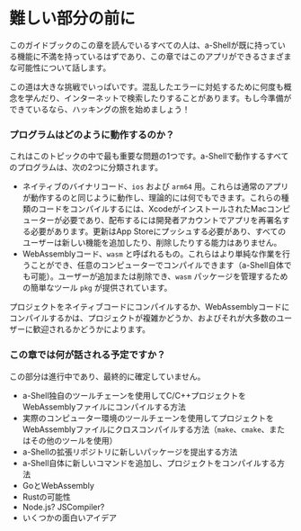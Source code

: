 # 難しい部分の前に

このガイドブックのこの章を読んでいるすべての人は、a-Shellが既に持っている機能に不満を持っているはずであり、この章ではこのアプリができるさまざまな可能性について話します。

この道は大きな挑戦でいっぱいです。混乱したエラーに対処するために何度も概念を学んだり、インターネットで検索したりすることがあります。もし今準備ができているなら、ハッキングの旅を始めましょう！

### プログラムはどのように動作するのか？

これはこのトピックの中で最も重要な問題の1つです。a-Shellで動作するすべてのプログラムは、次の2つに分類されます。

* ネイティブのバイナリコード、`ios` および `arm64` 用。これらは通常のアプリが動作するのと同じように動作し、理論的には何でもできます。これらの種類のコードをコンパイルするには、XcodeがインストールされたMacコンピューターが必要であり、配布するには開発者アカウントでアプリを再署名する必要があります。更新はApp Storeにプッシュする必要があり、すべてのユーザーは新しい機能を追加したり、削除したりする能力はありません。
* WebAssemblyコード、`wasm` と呼ばれるもの。これらはより単純な作業を行うことができ、任意のコンピューターでコンパイルできます（a-Shell自体でも可能）。ユーザーが追加または削除でき、`wasm` パッケージを管理するための簡単なツール `pkg` が提供されています。

プロジェクトをネイティブコードにコンパイルするか、WebAssemblyコードにコンパイルするかは、プロジェクトが複雑かどうか、およびそれが大多数のユーザーに歓迎されるかどうかによります。

### この章では何が話される予定ですか？

この部分は進行中であり、最終的に確定していません。

* a-Shell独自のツールチェーンを使用してC/C++プロジェクトをWebAssemblyファイルにコンパイルする方法
* 実際のコンピューター環境のツールチェーンを使用してプロジェクトをWebAssemblyファイルにクロスコンパイルする方法（`make`、`cmake`、またはその他のツールを使用）
* a-Shellの拡張リポジトリに新しいパッケージを提出する方法
* a-Shell自体に新しいコマンドを追加し、プロジェクトをコンパイルする方法
* GoとWebAssembly
* Rustの可能性
* Node.js? JSCompiler?
* いくつかの面白いアイデア

